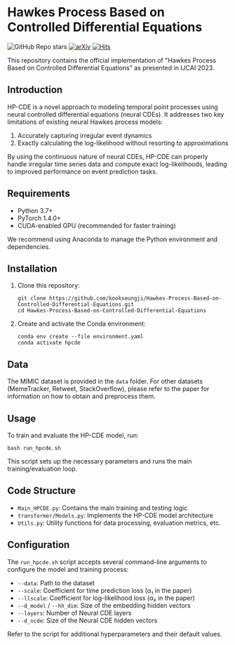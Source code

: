# Hawkes Process Based on Controlled Differential Equations

![GitHub Repo stars](https://img.shields.io/github/stars/kookseungji/Hawkes-Process-Based-on-Controlled-Differential-Equations)
 [![arXiv](https://img.shields.io/badge/arXiv-2305.07031-b31b1b.svg)](https://arxiv.org/abs/2305.07031) [![Hits](https://hits.seeyoufarm.com/api/count/incr/badge.svg?url=https%3A%2F%2Fgithub.com%2Fkookseungji%2FHawkes-Process-Based-on-Controlled-Differential-Equations&count_bg=%2379C83D&title_bg=%23555555&icon=&icon_color=%23E7E7E7&title=hits&edge_flat=false)](https://hits.seeyoufarm.com)

This repository contains the official implementation of "Hawkes Process Based on Controlled Differential Equations" as presented in IJCAI 2023.

## Introduction

HP-CDE is a novel approach to modeling temporal point processes using neural controlled differential equations (neural CDEs). It addresses two key limitations of existing neural Hawkes process models:
1. Accurately capturing irregular event dynamics 
2. Exactly calculating the log-likelihood without resorting to approximations

By using the continuous nature of neural CDEs, HP-CDE can properly handle irregular time series data and compute exact log-likelihoods, leading to improved performance on event prediction tasks.

## Requirements

- Python 3.7+
- PyTorch 1.4.0+
- CUDA-enabled GPU (recommended for faster training)

We recommend using Anaconda to manage the Python environment and dependencies.

## Installation

1. Clone this repository:
   ```
   git clone https://github.com/kookseungji/Hawkes-Process-Based-on-Controlled-Differential-Equations.git
   cd Hawkes-Process-Based-on-Controlled-Differential-Equations
   ```

2. Create and activate the Conda environment:
   ```
   conda env create --file environment.yaml
   conda activate hpcde
   ```

## Data

The MIMIC dataset is provided in the `data` folder. For other datasets (MemeTracker, Retweet, StackOverflow), please refer to the paper for information on how to obtain and preprocess them.

## Usage

To train and evaluate the HP-CDE model, run:

```
bash run_hpcde.sh
```

This script sets up the necessary parameters and runs the main training/evaluation loop.

## Code Structure

- `Main_HPCDE.py`: Contains the main training and testing logic
- `transformer/Models.py`: Implements the HP-CDE model architecture
- `Utils.py`: Utility functions for data processing, evaluation metrics, etc.

## Configuration

The `run_hpcde.sh` script accepts several command-line arguments to configure the model and training process:

- `--data`: Path to the dataset
- `--scale`: Coefficient for time prediction loss (α₁ in the paper)
- `--llscale`: Coefficient for log-likelihood loss (α₂ in the paper)
- `--d_model` / `--hh_dim`: Size of the embedding hidden vectors
- `--layers`: Number of Neural CDE layers
- `--d_ncde`: Size of the Neural CDE hidden vectors

Refer to the script for additional hyperparameters and their default values.

